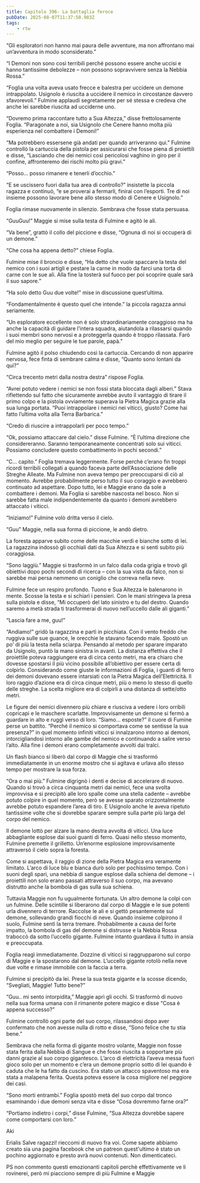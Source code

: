 ```yaml
---
title: Capitolo 396- La battaglia feroce
pubDate: 2025-08-07T11:37:50.983Z
tags:
    - rtw
---
```







“Gli esploratori non hanno mai paura delle avventure, ma non affrontano mai un’avventura in modo sconsiderato.”


“I Demoni non sono così terribili perché possono essere anche uccisi e hanno tantissime debolezze – non possono sopravvivere senza la Nebbia Rossa.”


“Foglia una volta aveva usato frecce e balestra per uccidere un demone intrappolato. Usignolo è riuscita a uccidere il nemico in circostanze davvero sfavorevoli.” Fulmine applaudì segretamente per sé stessa e credeva che anche lei sarebbe riuscita ad ucciderne uno.


“Dovremo prima raccontare tutto a Sua Altezza,” disse frettolosamente Foglia. “Paragonate a noi, sia Usignolo che Cenere hanno molta più esperienza nel combattere i Demoni!”


“Ma potrebbero essersene già andati per quando arriveranno qui.” Fulmine controllò la cartuccia della pistola per assicurarsi che fosse piena di proiettili e disse, “Lasciando che dei nemici così pericolosi vaghino in giro per il confine, affronteremo dei rischi molto più gravi.”


“Posso… posso rimanere e tenerli d’occhio.”


“E se uscissero fuori dalla tua area di controllo?” insistette la piccola ragazza e continuò, “e se proverai a fermarli, finirai con l’esporti. Tre di noi insieme possono lavorare bene allo stesso modo di Cenere e Usignolo.”


Foglia rimase nuovamente in silenzio. Sembrava che fosse stata persuasa.


“GuuGuu!” Maggie si mise sulla testa di Fulmine e agitò le ali.


“Va bene”, grattò il collo del piccione e disse, “Ognuna di noi si occuperà di un demone.”


“Che cosa ha appena detto?” chiese Foglia.


Fulmine mise il broncio e disse, “Ha detto che vuole spaccare la testa del nemico con i suoi artigli e pestare la carne in modo da farci una torta di carne con le sue ali. Alla fine la tosterà sul fuoco per poi scoprire quale sarà il suo sapore.”


“Ha solo detto Guu due volte!” mise in discussione quest’ultima.


“Fondamentalmente è questo quel che intende.” la piccola ragazza annuì seriamente.


“Un esploratore eccellente non è solo straordinariamente coraggioso ma ha anche la capacità di guidare l’intera squadra, aiutandola a rilassarsi quando i suoi membri sono nervosi e a proteggerla quando è troppo rilassata. Farò del mio meglio per seguire le tue parole, papà.”


Fulmine agitò il polso chiudendo così la cartuccia. Cercando di non apparire nervosa, fece finta di sembrare calma e disse, “Quanto sono lontani da qui?”


“Circa trecento metri dalla nostra destra” rispose Foglia.


“Avrei potuto vedere i nemici se non fossi stata bloccata dagli alberi.” Stava riflettendo sul fatto che sicuramente avrebbe avuto il vantaggio di tirare il primo colpo e la pistola ovviamente superava la Pietra Magica grazie alla sua lunga portata. “Puoi intrappolare i nemici nei viticci, giusto? Come hai fatto l’ultima volta alla Terra Barbarica.”


“Credo di riuscire a intrappolarli per poco tempo.”


“Ok, possiamo attaccare dal cielo.” disse Fulmine. “È l’ultima direzione che considereranno. Saranno temporaneamente concentrati solo sui viticci. Possiamo concludere questo combattimento in pochi secondi.”


“C… capito.” Foglia tremava leggermente. Forse perché c’erano fin troppi ricordi terribili collegati a quando faceva parte dell’Associazione delle Streghe Alleate. Ma Fulmine non aveva tempo per preoccuparsi di ciò al momento. Avrebbe probabilmente perso tutto il suo coraggio e avrebbero continuato ad aspettare. Dopo tutto, lei e Maggie erano da sole a combattere i demoni. Ma Foglia si sarebbe nascosta nel bosco. Non si sarebbe fatta male indipendentemente da quanto i demoni avrebbero attaccato i viticci.


“Iniziamo!” Fulmine volò dritta verso il cielo.


“Guu” Maggie, nella sua forma di piccione, le andò dietro.


La foresta apparve subito come delle macchie verdi e bianche sotto di lei. La ragazzina indossò gli occhiali dati da Sua Altezza e si sentì subito più coraggiosa.


“Sono laggiù.” Maggie si trasformò in un falco dalla coda grigia e trovò gli obiettivi dopo pochi secondi di ricerca – con la sua vista da falco, non si sarebbe mai persa nemmeno un coniglio che correva nella neve.


Fulmine fece un respiro profondo. Tuono e Sua Altezza le balenarono in mente. Scosse la testa e si schiarì i pensieri. Con le mani stringeva la presa sulla pistola e disse, “Mi occuperò del lato sinistro e tu del destro. Quando saremo a metà strada ti trasformerai di nuovo nell’uccello dalle ali giganti.”


“Lascia fare a me, guu!”


“Andiamo!” gridò la ragazzina e partì in picchiata. Con il vento freddo che ruggiva sulle sue guance, le orecchie le stavano facendo male. Spostò un po’ di più la testa nella sciarpa. Pensando al metodo per sparare imparato da Usignolo, puntò la mano sinistra in avanti. La distanza effettiva che il proiettile poteva raggiungere era di circa cento metri, ma era chiaro che dovesse spostarsi il più vicino possibile all’obiettivo per essere certa di colpirlo. Considerando come giuste le informazioni di Foglia, i guanti di ferro dei demoni dovevano essere intarsiati con la Pietra Magica dell’Elettricità. Il loro raggio d’azione era di circa cinque metri, più o meno lo stesso di quello delle streghe. La scelta migliore era di colpirli a una distanza di sette/otto metri.


Le figure dei nemici divennero più chiare e riusciva a vedere i loro orribili copricapi e le maschere scarlatte. Improvvisamente un demone si fermò a guardare in alto e ruggì verso di loro. “Siamo... esposte?” il cuore di Fumine perse un battito. “Perché il nemico si comportava come se sentisse la sua presenza?” in quel momento infiniti viticci si innalzarono intorno ai demoni, intorcigliandosi intorno alle gambe del nemico e continuando a salire verso l’alto. Alla fine i demoni erano completamente avvolti dai tralci.


Un flash bianco si liberò dal corpo di Maggie che si trasformò immediatamente in un enorme mostro che si agitava e urlava allo stesso tempo per mostrare la sua forza.


“Ora o mai più.” Fulmine digrignò i denti e decise di accelerare di nuovo. Quando si trovò a circa cinquanta metri dai nemici, fece una svolta improvvisa e si precipitò alle loro spalle come una stella cadente – avrebbe potuto colpire in quel momento, però se avesse sparato orizzontalmente avrebbe potuto espandere l’area di tiro. E Usignolo anche le aveva ripetuto tantissime volte che si dovrebbe sparare sempre sulla parte più larga del corpo del nemico.


Il demone lottò per alzare la mano destra avvolta di viticci. Una luce abbagliante esplose dai suoi guanti di ferro. Quasi nello stesso momento, Fulmine premette il grilletto. Un’enorme esplosione improvvisamente attraversò il cielo sopra la foresta.


Come si aspettava, il raggio di zione della Pietra Magica era veramente limitato. L’arco di luce blu e bianca durò solo per pochissimo tempo. Con i suoni degli spari, una nebbia di sangue esplose dalla schiena del demone – i proiettili non solo erano passati attraverso il suo corpo, ma avevano distrutto anche la bombola di gas sulla sua schiena.


Tuttavia Maggie non fu ugualmente fortunata. Un altro demone la colpì con un fulmine. Delle scintille si liberarono dal corpo di Maggie e le sue potenti urla divennero di terrore. Raccolse le ali e si gettò pesantemente sul demone, sollevando grandi fiocchi di neve. Quando insieme colpirono il suolo, Fulmine sentì la terra tremare. Probabilmente a causa del forte impatto, la bombola di gas del demone si distrusse e la Nebbia Rossa traboccò da sotto l’uccello gigante. Fulmine intanto guardava il tutto in ansia e preoccupata.


Foglia reagì immediatamente. Dozzine di viticci si raggrupparono sul corpo di Maggie e la spostarono dal demone. L’uccello gigante rotolò nella neve due volte e rimase immobile con la faccia a terra.


Fulmine si precipitò da lei. Prese la sua testa gigante e la scosse dicendo, “Svegliati, Maggie! Tutto bene?”


“Guu.. mi sento intorpidita,” Maggie aprì gli occhi. Si trasformò di nuovo nella sua forma umana con il rimanente potere magico e disse “Cosa è appena successo?”


Fulmine controllò ogni parte del suo corpo, rilassandosi dopo aver confermato che non avesse nulla di rotto e disse, “Sono felice che tu stia bene.”


Sembrava che nella forma di gigante mostro volante, Maggie non fosse stata ferita dalla Nebbia di Sangue e che fosse riuscita a sopportare più danni grazie al suo corpo gigantesco. L’arco di elettricità l’aveva messa fuori gioco solo per un momento e c’era un demone proprio sotto di lei quando è caduta che le ha fatto da cuscino. Era stato un attacco spaventoso ma era stata a malapena ferita. Questa poteva essere la cosa migliore nel peggiore dei casi.


“Sono morti entrambi.” Foglia spostò metà del suo corpo dal tronco esaminando i due demoni senza vita e disse “Cosa dovremmo farne ora?”


“Portiamo indietro i corpi,” disse Fulmine, “Sua Altezza dovrebbe sapere come comportarsi con loro.”


 


Aki






 Erialis Salve ragazzi! rieccomi di nuovo fra voi. Come sapete abbiamo creato sia una pagina facebook che un patreon quest'ultimo è stato un pochino aggiornato e presto avrà nuovi contenuti. Non dimenticateci.


PS non commento questi emozionanti capitoli perchè effettivamente ve li rovinerei, però mi piacciono sempre di più Fulmine e Maggie 
                                


                                



